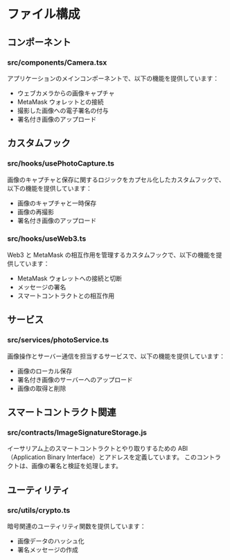 
# ファイル構成


## コンポーネント

### **src/components/Camera.tsx**

アプリケーションのメインコンポーネントで、以下の機能を提供しています：
- ウェブカメラからの画像キャプチャ
- MetaMask ウォレットとの接続
- 撮影した画像への電子署名の付与
- 署名付き画像のアップロード


## カスタムフック

### **src/hooks/usePhotoCapture.ts**

画像のキャプチャと保存に関するロジックをカプセル化したカスタムフックで、以下の機能を提供しています：
- 画像のキャプチャと一時保存
- 画像の再撮影
- 署名付き画像のアップロード


### **src/hooks/useWeb3.ts**

Web3 と MetaMask の相互作用を管理するカスタムフックで、以下の機能を提供しています：
- MetaMask ウォレットへの接続と切断
- メッセージの署名
- スマートコントラクトとの相互作用


## サービス

### **src/services/photoService.ts**

画像操作とサーバー通信を担当するサービスで、以下の機能を提供しています：
- 画像のローカル保存
- 署名付き画像のサーバーへのアップロード
- 画像の取得と削除


## スマートコントラクト関連

### **src/contracts/ImageSignatureStorage.js**

イーサリアム上のスマートコントラクトとやり取りするための ABI（Application Binary Interface）とアドレスを定義しています。
このコントラクトは、画像の署名と検証を処理します。


## ユーティリティ

### **src/utils/crypto.ts**

暗号関連のユーティリティ関数を提供しています：
- 画像データのハッシュ化
- 署名メッセージの作成
